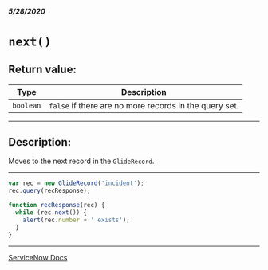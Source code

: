 ##### 5/28/2020
# `next()`
## Return value:
| Type | Description |
|---|---|
| `boolean` | `false` if there are no more records in the query set. |

---

## Description:
Moves to the next record in the `GlideRecord`.

---

```js
var rec = new GlideRecord('incident');
rec.query(recResponse);

function recResponse(rec) {
  while (rec.next()) {
    alert(rec.number + ' exists');
  }
}
```

---

[ServiceNow Docs](https://developer.servicenow.com/dev.do#!/reference/api/newyork/client/c_GlideRecordClientSideAPI#r_GRCS-next)